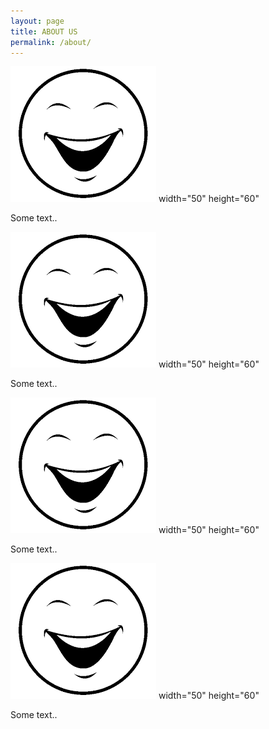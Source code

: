 ```yaml
---
layout: page
title: ABOUT US
permalink: /about/
---
```



<div class="row">
  <div class="column">
    <img src="cara.png" alt="Author1"> width="50" height="60"
    <p>Some text..</p>
  </div>
  <div class="column">
    <img src="cara.png" alt="Author1"> width="50" height="60"
    <p>Some text..</p>
  </div>
  <div class="column">
    <img src="cara.png" alt="Author1"> width="50" height="60"
    <p>Some text..</p>
  </div>
  <div class="column">
    <img src="cara.png" alt="Author1"> width="50" height="60"
    <p>Some text..</p>
  </div>
</div>





